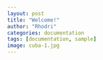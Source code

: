 ```yaml
---
layout: post
title: "Welcome!"
author: "Rhodri"
categories: documentation
tags: [documentation, sample]
image: cuba-1.jpg
---
```


